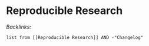 # Reproducible Research

*Backlinks:*

````dataview
list from [[Reproducible Research]] AND -"Changelog"
````
